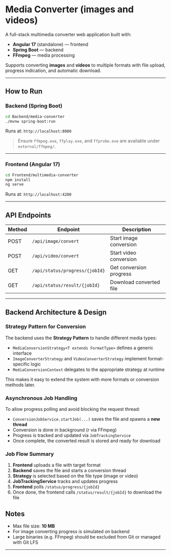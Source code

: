 # Media Converter (images and videos)

A full-stack multimedia converter web application built with:

- **Angular 17** (standalone) — frontend  
- **Spring Boot** — backend  
- **FFmpeg** — media processing

Supports converting **images** and **videos** to multiple formats with file upload, progress indication, and automatic download.

---

## How to Run

### Backend (Spring Boot)

```bash
cd Backend/media-converter
./mvnw spring-boot:run
```

Runs at: `http://localhost:8080`

> Ensure `ffmpeg.exe`, `ffplay.exe`, and `ffprobe.exe` are available under `external/ffmpeg/`.

---

### Frontend (Angular 17)

```bash
cd Frontend/multimedia-converter
npm install
ng serve
```

Runs at: `http://localhost:4200`

---


##  API Endpoints

| Method | Endpoint                          | Description                    |
|--------|-----------------------------------|--------------------------------|
| POST   | `/api/image/convert`             | Start image conversion         |
| POST   | `/api/video/convert`             | Start video conversion         |
| GET    | `/api/status/progress/{jobId}`   | Get conversion progress        |
| GET    | `/api/status/result/{jobId}`     | Download converted file        |

---

## Backend Architecture & Design

### Strategy Pattern for Conversion

The backend uses the **Strategy Pattern** to handle different media types:

- `MediaConversionStrategy<T extends FormatType>` defines a generic interface
- `ImageConverterStrategy` and `VideoConverterStrategy` implement format-specific logic
- `MediaConversionContext` delegates to the appropriate strategy at runtime

This makes it easy to extend the system with more formats or conversion methods later.

### Asynchronous Job Handling

To allow progress polling and avoid blocking the request thread:

- `ConversionJobService.startJob(...)` saves the file and spawns a **new thread**
- Conversion is done in background (r via FFmpeg)
- Progress is tracked and updated via `JobTrackingService`
- Once complete, the converted result is stored and ready for download

### Job Flow Summary

1. **Frontend** uploads a file with target format
2. **Backend** saves the file and starts a conversion thread
3. **Strategy** is selected based on the file type (image or video)
4. **JobTrackingService** tracks and updates progress
5. **Frontend** polls `/status/progress/{jobId}`
6. Once done, the frontend calls `/status/result/{jobId}` to download the file

##  Notes

- Max file size: **10 MB**
- For image converting progress is simulated on backend
- Large binaries (e.g. FFmpeg) should be excluded from Git or managed with Git LFS

---

